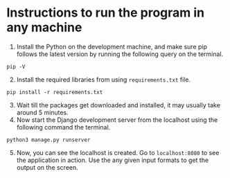 # Instructions to run the program in any machine

1. Install the Python on the development machine, and make sure pip follows the latest version by running the following query on the terminal.

```
pip -V
```

2. Install the required libraries from using `requirements.txt` file.

```
pip install -r requirements.txt
```

3. Wait till the packages get downloaded and installed, it may usually take around 5 minutes.
4. Now start the Django development server from the localhost using the following command the terminal.

```
python3 manage.py runserver
```

5. Now, you can see the localhost is created. Go to `localhost:8080` to see the application in action. Use the any given input formats to get the output on the screen.